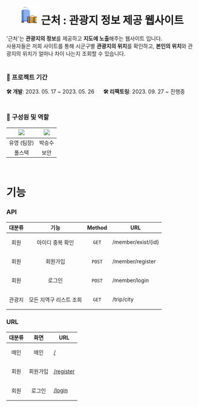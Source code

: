 <div align="center">
  <h1 style="display:'inline-block'"> <img src='https://github.com/babyyu0/EnjoyTrip/blob/main/front-workspace/public/image/logo.png' width=50vw> 근처 : 관광지 정보 제공 웹사이트</h1>
</div>

'근처'는 **관광지의 정보**를 제공하고 **지도에 노출**해주는 웹사이트 입니다.<br>
사용자들은 저희 사이트를 통해 시군구별 **관광지의 위치**를 확인하고, **본인의 위치**와 관광지의 위치가 얼마나 차이 나는지 조회할 수 있습니다.
<br><br>
### 🧳 프로젝트 기간
**🛠️ 개발**: 2023. 05. 17 ~ 2023. 05. 26 &nbsp;&nbsp;&nbsp;&nbsp; **🛠️ 리팩토링**: 2023. 09. 27 ~ 진행중
<br><br>
### 🧳 구성원 및 역할
|<img src='https://avatars.githubusercontent.com/u/58788576?v=4' width=100vw>|<img src='https://avatars.githubusercontent.com/u/69618305?v=4' width=100vw>|
|:-:|:-:|
|유영 (팀장)|박승수|
|풀스택|보안|
<br>

# 기능

### API
|대분류|기능|Method|URL|
|:-:|:-:|:-:|:-:|
|회원|아이디 중복 확인|`GET`|<p align='left'>/member/exist/{id}</p>|
|회원|회원가입|`POST`|<p align='left'>/member/register</p>|
|회원|로그인|`POST`|<p align='left'>/member/login</p>|
|관광지|모든 지역구 리스트 조회|`GET`|<p align='left'>/trip/city</p>|

### URL
|대분류|화면|URL|
|:-:|:-:|:-:|
|메인|메인|<p align='left'><a href='http://localhost:3000/'>/</a></p>|
|회원|회원가입|<p align='left'><a href='http://localhost:3000/register'>/register</a></p>|
|회원|로그인|<p align='left'><a href='http://localhost:3000/login'>/login</a></p>|
